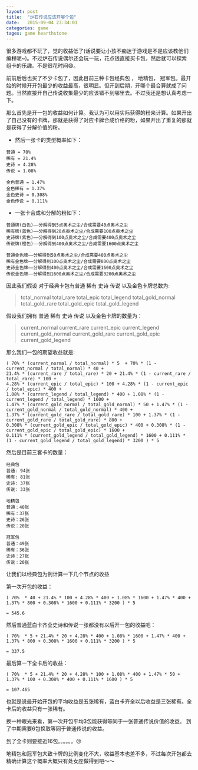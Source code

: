 ```yaml
---
layout: post
title:  "炉石传说应该开哪个包"
date:   2015-09-04 23:34:01
categories: game
tages: game hearthstone
---
```


很多游戏都不玩了，觉的收益低了(话说要让小孩不痴迷于游戏是不是应该教他们编程呢~)。不过炉石传说偶尔还会玩一玩，花点钱直接买卡包，然后就可以探索组卡的乐趣。不是很花时间:smile:。

前前后后也买了不少卡包了，因此目前三种卡包经典包 ， 地精包， 冠军包。最开始的时候开开包最少的收益最高，很明显。但开到后期，开哪个最合算就成了问题。当然直接开自己传说收集最少的应该错不到哪里去。不过我还是想认真考虑一下。

那么首先是开一包的收益如何计算。我认为可以用实际获得的粉来计算。如果开出了自己没有的卡牌，那就是获得了对应卡牌合成价格的粉，如果开出了重复的那就是获得了分解价值的粉。

+ 然后一张卡的类型概率如下：

```
普通 = 70%
稀有 = 21.4%
史诗 = 4.28%
传说 = 1.08%

金色普通 = 1.47%
金色稀有 = 1.37%
金色史诗 = 0.308%
金色传说 = 0.111%
```

+ 一张卡合成和分解的粉如下：

```
普通牌(白色)——分解得到5点奥术之尘/合成需要40点奥术之尘
稀有牌(蓝色)——分解得到20点奥术之尘/合成需要100点奥术之尘
史诗牌(紫色)——分解得到100点奥术之尘/合成需要400点奥术之尘
传说牌(橙色)——分解得到400点奥术之尘/合成需要1600点奥术之尘

普通金色牌——分解得到50点奥术之尘/合成需要400点奥术之尘
稀有金色牌——分解得到100点奥术之尘/合成需要800点奥术之尘
史诗金色牌——分解得到400点奥术之尘/合成需要1600点奥术之尘
传说金色牌——分解得到1600点奥术之尘/合成需要3200点奥术之尘
```

因此我们假设 对于经典卡包有普通 稀有 史诗 传说 以及金色卡牌总数为:
> total_normal
> total_rare
> total_epic
> total_legend
> total_gold_normal
> total_gold_rare
> total_gold_epic
> total_gold_legend

假设我们拥有 普通 稀有 史诗 传说 以及金色卡牌的数量为：
> current_normal
> current_rare
> current_epic
> current_legend
> current_gold_normal
> current_gold_rare
> current_gold_epic
> current_gold_legend

那么我们一包的期望收益就是:

```
( 70% * (current_normal / total_normal) * 5  + 70% * (1 - current_normal / total_normal) * 40 +
21.4% * (current_rare / total_rare) * 20 + 21.4% * (1 - current_rare / total_rare) * 100 +
4.28% * (current_epic / total_epic) * 100 + 4.28% * (1 - current_epic / total_epic) * 400 +
1.08% * (current_legend / total_legend) * 400 + 1.08% * (1 - current_legend / total_legend) * 1600 +
1.47% * (current_gold_normal / total_gold_normal) * 50 + 1.47% * (1 - current_gold_normal / total_gold_normal) * 400 +
1.37% * (current_gold_rare / total_gold_rare) * 100 + 1.37% * (1 - current_gold_rare / total_gold_rare) * 800 +
0.308% * (current_gold_epic / total_gold_epic) * 400 + 0.308% * (1 - current_gold_epic / total_gold_epic) * 1600 +
0.111% * (current_gold_legend / total_gold_legend) * 1600 + 0.111% * (1 - current_gold_legend / total_gold_legend) * 3200 ) * 5
```

然后是目前三套卡的数量：

```
经典包
普通: 94张
稀有: 81张
史诗: 37张
传说: 33张

地精包
普通：40张
稀有：37张
史诗：26张
传说：20张

冠军包
普通：49张
稀有：36张
史诗：27张
传说：20张
```

让我们以经典包为例计算一下几个节点的收益

第一次开包的收益：

```
( 70%  * 40 + 21.4% * 100 + 4.28% * 400 + 1.08% * 1600 + 1.47% * 400 + 1.37% * 800 + 0.308% * 1600 + 0.111% * 3200 ) * 5

= 545.6
```

然后普通蓝白卡齐全史诗和传说一张都没有以后开一包的收益吧：

```
( 70%  * 5 + 21.4% * 20 + 4.28% * 400 + 1.08% * 1600 + 1.47% * 400 + 1.37% * 800 + 0.308% * 1600 + 0.111% * 3200 ) * 5

= 337.5
```

最后算一下全卡后的收益：

```
( 70%  * 5 + 21.4% * 20 + 4.28% * 100 + 1.08% * 400 + 1.47% * 50 + 1.37% * 100 + 0.308% * 400 + 0.111% * 1600 ) * 5

= 107.465
```

也就是说最开始开包的平均收益是五张稀有，蓝白卡齐全以后收益是三张稀有。全卡后的收益只有一张稀有。

换一种眼光来看，第一次开包平均3包能获得等同于一张普通传说价值的收益。
到了中期需要6包换取等同于普通传说的收益。

到了全卡则要接近16包。。。。。。:cry:

地精包和冠军包大致卡牌的比例变化不大，收益基本也差不多，不过每次开包都去精确计算这个概率大概只有处女座做得到吧～～

